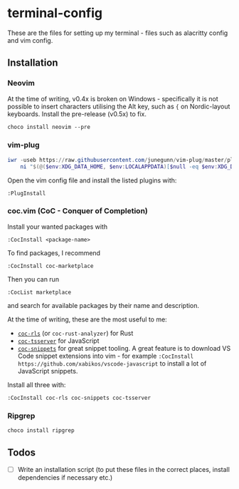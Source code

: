 # terminal-config
These are the files for setting up my terminal - files such as alacritty config and vim config.

## Installation
### Neovim
At the time of writing, v0.4x is broken on Windows - specifically it is not possible to insert characters utilising the Alt key, such as `{` on Nordic-layout keyboards. Install the pre-release (v0.5x) to fix.
```ps
choco install neovim --pre
```

### vim-plug
```powershell
iwr -useb https://raw.githubusercontent.com/junegunn/vim-plug/master/plug.vim |`
    ni "$(@($env:XDG_DATA_HOME, $env:LOCALAPPDATA)[$null -eq $env:XDG_DATA_HOME])/nvim-data/site/autoload/plug.vim" -Force
```
Open the vim config file and install the listed plugins with:
```
:PlugInstall
```

### coc.vim (CoC - Conquer of Completion)
Install your wanted packages with
```
:CocInstall <package-name>
```
To find packages, I recommend
```
:CocInstall coc-marketplace
```
Then you can run
```
:CocList marketplace
```
and search for available packages by their name and description.

At the time of writing, these are the most useful to me:
 - [`coc-rls`](https://github.com/neoclide/coc-rls) (or `coc-rust-analyzer`) for Rust
 - [`coc-tsserver`](https://github.com/neoclide/coc-tsserver) for JavaScript
 - [`coc-snippets`](https://github.com/neoclide/coc-snippets) for great snippet tooling. A great feature is to download VS Code snippet extensions into vim - for example `:CocInstall https://github.com/xabikos/vscode-javascript` to install a lot of JavaScript snippets.

Install all three with:
```
:CocInstall coc-rls coc-snippets coc-tsserver
```

### Ripgrep
```
choco install ripgrep
```

## Todos
- [ ] Write an installation script (to put these files in the correct places, install dependencies if necessary etc.)
